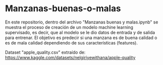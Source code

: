 # Manzanas-buenas-o-malas
 
En este repositorio, dentro del archivo "Manzanas buenas y malas.ipynb" se muestra el proceso de creación de un modelo machine learning supervisado, es decir, que al modelo se le dio datos de entrada y de salida para entrenar. 
El objetivo es predecir si una manzana es de buena calidad o es de mala calidad dependiendo de sus características (features).

Dataset "apple_quality.csv" extraído de: https://www.kaggle.com/datasets/nelgiriyewithana/apple-quality

